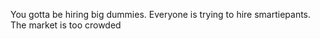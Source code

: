 You gotta be hiring big dummies. Everyone is trying to hire smartiepants. The market is too crowded

